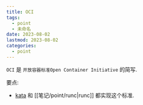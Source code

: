 ```yaml
---
title: OCI
tags:
  - point
  - 未命名
date: 2023-08-02
lastmod: 2023-08-02
categories:
  - point
---
```


`OCI` 是 `开放容器标准Open Container Initiative` 的简写.

要点:

- [kata](https://github.com/kata-containers/kata-containers) 和 [[笔记/point/runc|runc]] 都实现这个标准.
